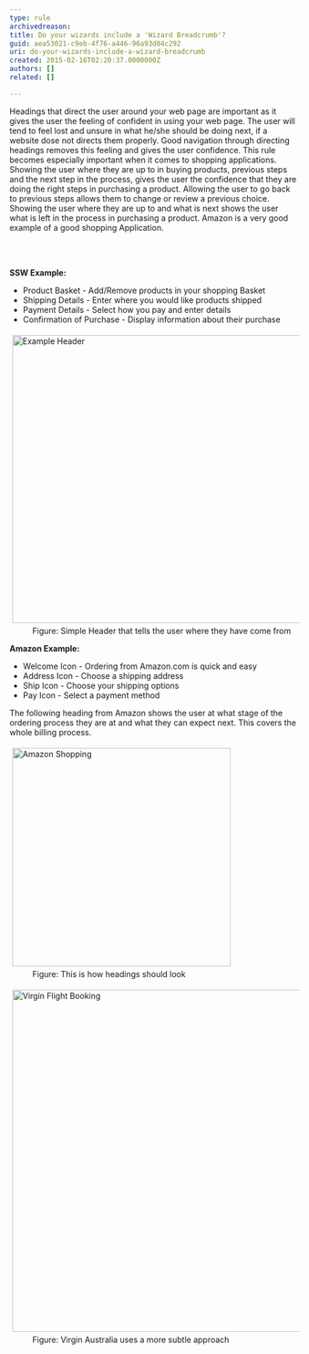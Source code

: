 ```yaml
---
type: rule
archivedreason: 
title: Do your wizards include a 'Wizard Breadcrumb'?
guid: aea53021-c9eb-4f76-a446-96a93d04c292
uri: do-your-wizards-include-a-wizard-breadcrumb
created: 2015-02-16T02:20:37.0000000Z
authors: []
related: []

---
```



<p>Headings that direct the user around your web page are 
     important as it gives the user the feeling of confident in 
     using your web page. The user will tend to feel lost and 
     unsure in what he/she should be doing next, if a website 
     dose not directs them properly. Good navigation through 
     directing headings removes this feeling and gives the user 
     confidence. This rule becomes especially important when it 
     comes to shopping applications. Showing the user where they 
     are up to in buying products, previous steps and the next 
     step in the process, gives the user the confidence that they 
     are doing the right steps in purchasing a product. Allowing 
     the user to go back to previous steps allows them to change 
     or review a previous choice. Showing the user where they are 
     up to and what is next shows the user what is left in the 
     process in purchasing a product. Amazon is a very good 
     example of a good shopping Application.
                </p>
<br><excerpt class='endintro'></excerpt><br>
<p> 
   <strong>SSW Example&#58;</strong> </p><ul><li>Product Basket - Add/Remove products in your shopping Basket</li><li>Shipping Details - Enter where you would like products shipped</li><li>Payment Details - Select how you pay and enter details</li><li>Confirmation of Purchase - Display information about their purchase</li></ul><dl class="image"><dt> 
      <img src="http&#58;//www.ssw.com.au/SSW/Standards/Rules/Images/ExamleHeadingforShoppingBasket.gif" alt="Example Header" style="margin&#58;5px;width&#58;505px;" />
   </dt><dd>Figure&#58; Simple Header that tells the user where they have come from</dd></dl><p> 
   <strong>Amazon Example&#58;</strong> </p><ul><li>Welcome Icon - Ordering from Amazon.com is quick and easy</li><li>Address Icon - Choose a shipping address</li><li>Ship Icon - Choose your shipping options</li><li>Pay Icon - Select a payment method</li></ul><p> The following heading from Amazon shows the user at what stage of the ordering process they are at and what they can expect next. This covers the whole billing process. </p><dl class="image"><dt> 
      <img src="http&#58;//www.ssw.com.au/SSW/Standards/Rules/Images/amazonshopping.jpg" alt="Amazon Shopping" style="margin&#58;5px;width&#58;383px;" />
   </dt><dd>Figure&#58; This is how headings should look</dd></dl><dl class="image"><dt> 
      <img width="600" src="http&#58;//www.ssw.com.au/SSW/Standards/Rules/Images/virgin-flight-navigation.png" alt="Virgin Flight Booking" style="margin&#58;5px;" />
   </dt><dd>Figure&#58; Virgin Australia uses a more subtle approach</dd></dl>


